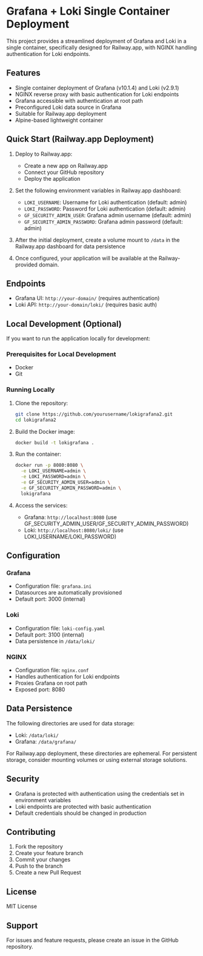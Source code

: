 # Grafana + Loki Single Container Deployment

This project provides a streamlined deployment of Grafana and Loki in a single container, specifically designed for Railway.app, with NGINX handling authentication for Loki endpoints.

## Features

- Single container deployment of Grafana (v10.1.4) and Loki (v2.9.1)
- NGINX reverse proxy with basic authentication for Loki endpoints
- Grafana accessible with authentication at root path
- Preconfigured Loki data source in Grafana
- Suitable for Railway.app deployment
- Alpine-based lightweight container

## Quick Start (Railway.app Deployment)

1. Deploy to Railway.app:
   - Create a new app on Railway.app
   - Connect your GitHub repository
   - Deploy the application

2. Set the following environment variables in Railway.app dashboard:
   - `LOKI_USERNAME`: Username for Loki authentication (default: admin)
   - `LOKI_PASSWORD`: Password for Loki authentication (default: admin)
   - `GF_SECURITY_ADMIN_USER`: Grafana admin username (default: admin)
   - `GF_SECURITY_ADMIN_PASSWORD`: Grafana admin password (default: admin)

3. After the initial deployment, create a volume mount to `/data` in the Railway.app dashboard for data persistence

4. Once configured, your application will be available at the Railway-provided domain.

## Endpoints

- Grafana UI: `http://your-domain/` (requires authentication)
- Loki API: `http://your-domain/loki/` (requires basic auth)

## Local Development (Optional)

If you want to run the application locally for development:

### Prerequisites for Local Development

- Docker
- Git

### Running Locally

1. Clone the repository:
   ```bash
   git clone https://github.com/yourusername/lokigrafana2.git
   cd lokigrafana2
   ```

2. Build the Docker image:
   ```bash
   docker build -t lokigrafana .
   ```

3. Run the container:
   ```bash
   docker run -p 8080:8080 \
     -e LOKI_USERNAME=admin \
     -e LOKI_PASSWORD=admin \
     -e GF_SECURITY_ADMIN_USER=admin \
     -e GF_SECURITY_ADMIN_PASSWORD=admin \
     lokigrafana
   ```

4. Access the services:
   - Grafana: `http://localhost:8080` (use GF_SECURITY_ADMIN_USER/GF_SECURITY_ADMIN_PASSWORD)
   - Loki: `http://localhost:8080/loki/` (use LOKI_USERNAME/LOKI_PASSWORD)

## Configuration

### Grafana

- Configuration file: `grafana.ini`
- Datasources are automatically provisioned
- Default port: 3000 (internal)

### Loki

- Configuration file: `loki-config.yaml`
- Default port: 3100 (internal)
- Data persistence in `/data/loki/`

### NGINX

- Configuration file: `nginx.conf`
- Handles authentication for Loki endpoints
- Proxies Grafana on root path
- Exposed port: 8080

## Data Persistence

The following directories are used for data storage:
- Loki: `/data/loki/`
- Grafana: `/data/grafana/`

For Railway.app deployment, these directories are ephemeral. For persistent storage, consider mounting volumes or using external storage solutions.

## Security

- Grafana is protected with authentication using the credentials set in environment variables
- Loki endpoints are protected with basic authentication
- Default credentials should be changed in production

## Contributing

1. Fork the repository
2. Create your feature branch
3. Commit your changes
4. Push to the branch
5. Create a new Pull Request

## License

MIT License

## Support

For issues and feature requests, please create an issue in the GitHub repository.
